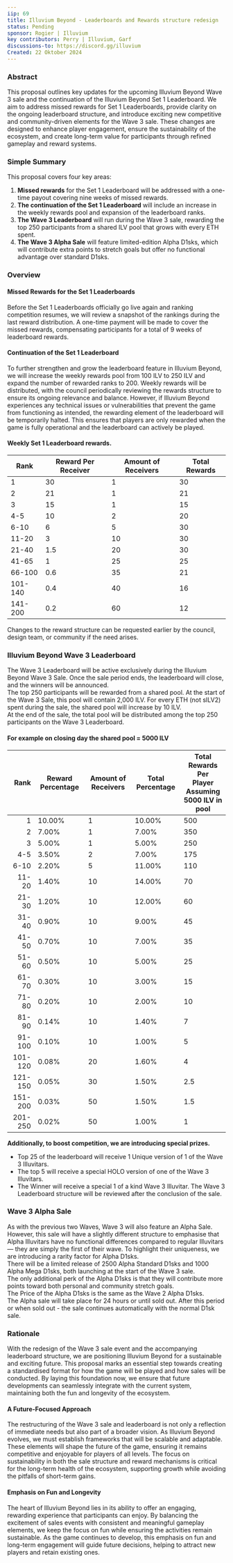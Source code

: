 ```yaml
---
iip: 69
title: Illuvium Beyond - Leaderboards and Rewards structure redesign
status: Pending
sponsor: Rogier | Illuvium
key contributors: Perry | Illuvium, Garf
discussions-to: https://discord.gg/illuvium
Created: 22 Oktober 2024
---
```


### Abstract
This proposal outlines key updates for the upcoming Illuvium Beyond Wave 3 sale and the continuation of the Illuvium Beyond Set 1 Leaderboard. We aim to address missed rewards for Set 1 Leaderboards, provide clarity on the ongoing leaderboard structure, and introduce exciting new competitive and community-driven elements for the Wave 3 sale. These changes are designed to enhance player engagement, ensure the sustainability of the ecosystem, and create long-term value for participants through refined gameplay and reward systems.

### Simple Summary
This proposal covers four key areas:
1. **Missed rewards** for the Set 1 Leaderboard will be addressed with a one-time payout covering nine weeks of missed rewards.
2. **The continuation of the Set 1 Leaderboard** will include an increase in the weekly rewards pool and expansion of the leaderboard ranks.
3. **The Wave 3 Leaderboard** will run during the Wave 3 sale, rewarding the top 250 participants from a shared ILV pool that grows with every ETH spent.
4. **The Wave 3 Alpha Sale** will feature limited-edition Alpha D1sks, which will contribute extra points to stretch goals but offer no functional advantage over standard D1sks.

### Overview
#### Missed Rewards for the Set 1 Leaderboards
Before the Set 1 Leaderboards officially go live again and ranking competition resumes, we will review a snapshot of the rankings during the last reward distribution. A one-time payment will be made to cover the missed rewards, compensating participants for a total of 9 weeks of leaderboard rewards.
#### Continuation of the Set 1 Leaderboard
To further strengthen and grow the leaderboard feature in Illuvium Beyond, we will increase the weekly rewards pool from 100 ILV to 250 ILV and expand the number of rewarded ranks to 200. Weekly rewards will be distributed, with the council periodically reviewing the rewards structure to ensure its ongoing relevance and balance.
However, if Illuvium Beyond experiences any technical issues or vulnerabilities that prevent the game from functioning as intended, the rewarding element of the leaderboard will be temporarily halted. This ensures that players are only rewarded when the game is fully operational and the leaderboard can actively be played.

#### Weekly Set 1 Leaderboard rewards.
| Rank    | Reward Per Receiver | Amount of Receivers | Total Rewards |
|---------|---------------------|---------------------|---------------|
| 1       | 30                  | 1                   | 30            |
| 2       | 21                  | 1                   | 21            |
| 3       | 15                  | 1                   | 15            |
| 4-5     | 10                  | 2                   | 20            |
| 6-10    | 6                   | 5                   | 30            |
| 11-20   | 3                   | 10                  | 30            |
| 21-40   | 1.5                 | 20                  | 30            |
| 41-65   | 1                   | 25                  | 25            |
| 66-100  | 0.6                 | 35                  | 21            |
| 101-140 | 0.4                 | 40                  | 16            |
| 141-200 | 0.2                 | 60                  | 12            |

Changes to the reward structure can be requested earlier by the council, design team, or community if the need arises.

### Illuvium Beyond Wave 3 Leaderboard

The Wave 3 Leaderboard will be active exclusively during the Illuvium Beyond Wave 3 Sale. Once the sale period ends, the leaderboard will close, and the winners will be announced.\
The top 250 participants will be rewarded from a shared pool. At the start of the Wave 3 Sale, this pool will contain 2,000 ILV. For every ETH (not sILV2) spent during the sale, the shared pool will increase by 10 ILV.\
At the end of the sale, the total pool will be distributed among the top 250 participants on the Wave 3 Leaderboard.

#### For example on closing day the shared pool = 5000 ILV
|    Rank | Reward Percentage | Amount of Receivers | Total Percentage | Total Rewards Per <br>Player Assuming<br>5000 ILV in pool |
|--------:|-------------------|---------------------|------------------|-----------------------------------------------------------|
|       1 |            10.00% |                   1 |           10.00% |                                                       500 |
|       2 |             7.00% |                   1 |            7.00% |                                                       350 |
|       3 |             5.00% |                   1 |            5.00% |                                                       250 |
|     4-5 |             3.50% |                   2 |            7.00% |                                                       175 |
|    6-10 |             2.20% |                   5 |           11.00% |                                                       110 |
|   11-20 |             1.40% |                  10 |           14.00% |                                                        70 |
|   21-30 |             1.20% |                  10 |           12.00% |                                                        60 |
|   31-40 |             0.90% |                  10 |            9.00% |                                                        45 |
|   41-50 |             0.70% |                  10 |            7.00% |                                                        35 |
|   51-60 |             0.50% |                  10 |            5.00% |                                                        25 |
|   61-70 |             0.30% |                  10 |            3.00% |                                                        15 |
|   71-80 |             0.20% |                  10 |            2.00% |                                                        10 |
|   81-90 |             0.14% |                  10 |            1.40% |                                                         7 |
|  91-100 |             0.10% |                  10 |            1.00% |                                                         5 |
| 101-120 |             0.08% |                  20 |            1.60% |                                                         4 |
| 121-150 |             0.05% |                  30 |            1.50% |                                                       2.5 |
| 151-200 |             0.03% |                  50 |            1.50% |                                                       1.5 |
| 201-250 |             0.02% |                  50 |            1.00% |                                                         1 |

**Additionally, to boost competition, we are introducing special prizes.**
-	Top 25 of the leaderboard will receive 1 Unique version of 1 of the Wave 3 Illuvitars.
-	The top 5 will receive a special HOLO version of one of the Wave 3 Illuvitars.
-	The Winner will receive a special 1 of a kind Wave 3 Illuvitar.
The Wave 3 Leaderboard structure will be reviewed after the conclusion of the sale.

### Wave 3 Alpha Sale
As with the previous two Waves, Wave 3 will also feature an Alpha Sale. 
However, this sale will have a slightly different structure to emphasise that Alpha Illuvitars have no functional differences compared to regular Illuvitars — they are simply the first of their wave. To highlight their uniqueness, we are introducing a rarity factor for Alpha D1sks. <br>
There will be a limited release of 2500 Alpha Standard D1sks and 1000 Alpha Mega D1sks, both launching at the start of the Wave 3 sale. <br>
The only additional perk of the Alpha D1sks is that they will contribute more points toward both personal and community stretch goals. \
The Price of the Alpha D1sks is the same as the Wave 2 Alpha D1sks. <br>
The Alpha sale will take place for 24 hours or until sold out. After this period or when sold out - the sale continues automatically with the normal D1sk sale.

### Rationale
With the redesign of the Wave 3 sale event and the accompanying leaderboard structure, we are positioning Illuvium Beyond for a sustainable and exciting future. This proposal marks an essential step towards creating a standardised format for how the game will be played and how sales will be conducted. By laying this foundation now, we ensure that future developments can seamlessly integrate with the current system, maintaining both the fun and longevity of the ecosystem.
#### A Future-Focused Approach
The restructuring of the Wave 3 sale and leaderboard is not only a reflection of immediate needs but also part of a broader vision. As Illuvium Beyond evolves, we must establish frameworks that will be scalable and adaptable. These elements will shape the future of the game, ensuring it remains competitive and enjoyable for players of all levels. The focus on sustainability in both the sale structure and reward mechanisms is critical for the long-term health of the ecosystem, supporting growth while avoiding the pitfalls of short-term gains.
#### Emphasis on Fun and Longevity
The heart of Illuvium Beyond lies in its ability to offer an engaging, rewarding experience that participants can enjoy. By balancing the excitement of sales events with consistent and meaningful gameplay elements, we keep the focus on fun while ensuring the activities remain sustainable. As the game continues to develop, this emphasis on fun and long-term engagement will guide future decisions, helping to attract new players and retain existing ones.
